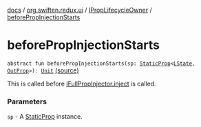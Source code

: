 [docs](../../index.md) / [org.swiften.redux.ui](../index.md) / [IPropLifecycleOwner](index.md) / [beforePropInjectionStarts](./before-prop-injection-starts.md)

# beforePropInjectionStarts

`abstract fun beforePropInjectionStarts(sp: `[`StaticProp`](../-static-prop/index.md)`<`[`LState`](index.md#LState)`, `[`OutProp`](index.md#OutProp)`>): `[`Unit`](https://kotlinlang.org/api/latest/jvm/stdlib/kotlin/-unit/index.html) [(source)](https://github.com/protoman92/KotlinRedux/tree/master/common\common-ui\src\main\kotlin/org/swiften/redux/ui/Container.kt#L21)

This is called before [IFullPropInjector.inject](../-i-prop-injector/inject.md) is called.

### Parameters

`sp` - A [StaticProp](../-static-prop/index.md) instance.